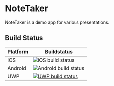 # NoteTaker

NoteTaker is a demo app for various presentations.

## Build Status

| Platform | Buildstatus |
|----------|-------------|
| iOS | ![iOS build status](https://build.appcenter.ms/v0.1/apps/b49a4179-031f-400c-bd99-5594d192ae2b/branches/develop/badge "iOS build status") |
| Android | ![Android build status](https://build.appcenter.ms/v0.1/apps/abc23110-1663-4b33-b6f1-2aebbf55a206/branches/develop/badge "Android build status")|
| UWP | [![UWP build status](https://build.appcenter.ms/v0.1/apps/a25bfd3e-3b82-4d13-b354-8a2a3e0a4036/branches/develop/badge "UWP build status")](https://appcenter.ms) |
